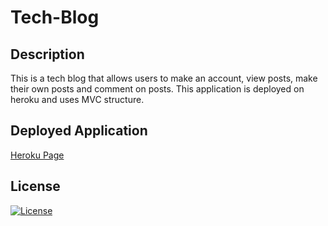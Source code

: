 # Tech-Blog

## Description

This is a tech blog that allows users to make an account, view posts, make their own posts and comment on posts. This application is deployed on heroku and uses MVC structure. 

## Deployed Application

[Heroku Page](https://tech-blog-blog-c29b84d919eb.herokuapp.com/)

## License

[![License](https://img.shields.io/badge/License-Apache_2.0-blue.svg)](https://opensource.org/licenses/Apache-2.0)
